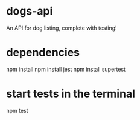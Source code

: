 # dogs-api
An API for dog listing, complete with testing!

# dependencies
npm install
npm install jest
npm install supertest

# start tests in the terminal
npm test